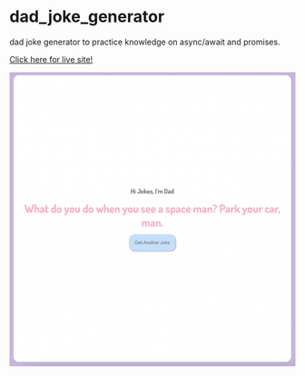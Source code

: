 # dad_joke_generator

dad joke generator to practice knowledge on async/await and promises.

[Click here for live site!](https://an-be.github.io/dad_joke_generator/)

![screenshot](img/screenshot.png)